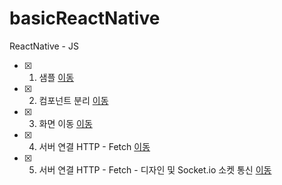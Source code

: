 # basicReactNative
ReactNative - JS

- [x] 1. 샘플 [이동](https://github.com/doyle-flutter/basicReactNative/tree/main/start)
- [x] 2. 컴포넌트 분리 [이동](https://github.com/doyle-flutter/basicReactNative/tree/main/detachAndState)
- [x] 3. 화면 이동 [이동](https://github.com/doyle-flutter/basicReactNative/tree/main/navigation)
- [x] 4. 서버 연결 HTTP - Fetch [이동](https://github.com/doyle-flutter/basicReactNative/tree/main/httpConnect)
- [x] 5. 서버 연결 HTTP - Fetch - 디자인 및 Socket.io 소켓 통신 [이동](https://github.com/doyle-flutter/basicReactNative/tree/main/httpConnectDesignAndSocketio)
